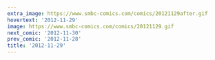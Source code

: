 ```yaml
---
extra_image: https://www.smbc-comics.com/comics/20121129after.gif
hovertext: '2012-11-29'
image: https://www.smbc-comics.com/comics/20121129.gif
next_comic: '2012-11-30'
prev_comic: '2012-11-28'
title: '2012-11-29'
---
```


